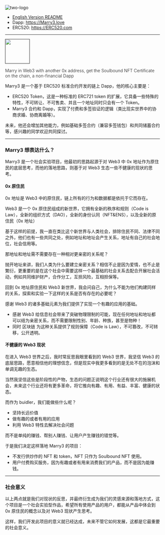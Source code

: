 ![two-logo](https://user-images.githubusercontent.com/897401/171043801-72a3894f-1c23-43b2-a7a2-2e3618e10b1d.png)

- [English Version README](./README_EN.md)
- Dapp: https://Marry3.love
- ERC520: https://ERC520.com

---

<a href=""><img src="https://user-images.githubusercontent.com/897401/171043905-03916966-af42-468c-9fc8-b8a00f09f439.png" height="80"/><a>

<span style="font-weight:300">Marry in Web3 with another 0x address, get the Soulbound NFT Certificate on the chain, a non-financial Dapp</span>

Marry3 是一个基于 ERC520 标准合约开发的链上 Dapp，他的核心主要是：

- ERC520 Token，这是一种标准的 ERC721 token 的扩展，它具备一些特殊的特性，不可转让、不可售卖、并且一个地址同时只会有一个 Token。
- Marry3 合约和 Dapp，实现了付费和多签验证的逻辑（类比现实世界中的协商求婚、协商离婚等）。

未来，他还会增加其他能力，例如基础多签合约（兼容多签钱包）和共同储蓄合约等，感兴趣的同学欢迎共同探讨。

---

### Marry3 想表达什么？

Marry3 是一个社会实验项目，他最初的思路起源于对 Web3 中 0x 地址作为原住民的底层思考，而他的落地思路，则基于对 Web3 生态一些不健康的现状的思考。

#### 0x 原住民

0x 地址是 Web3 中的原住民，链上所有的行为和数据都是依托于它而存在。

Web3 是一个 0x 原住民组成的新世界，它拥有全新的秩序和规则（Code is Law），全新的组织方式（DAO），全新的身份认同（NFT&ENS），以及全新的原住民（0x 地址）

基于这样的前提，我一直在类比这个新世界与人类社会，排除住民不同、法律不同之外，他们也有一些共同之处，例如地址和地址会产生关系，地址有自己的社会地位，社会信用等。

那地址和地址需不需要存在一种相对更亲密的关系呢？

抛开地址来讲，我们人类为什么要建立亲密关系？相信不止是因为爱情，也不止是繁衍，更重要的是在这个社会中需要这样一个最基础的社会关系去配合开展社会活动，例如共同维护财产，合作分工，互担风险，互相担保等。

回到 0x 地址原住民和 Web3 新世界，我会问自己，为什么不能为他们构建同样的关系，探索和实验一下这样的关系是否有存在的必要呢？

感谢 Web3 的诸多基础元素为我们提供了实现一个有趣的应用的基础。

- 感谢 Web3 给信息社会带来了突破物理限制的可能，现在任何地址和地址都可以结为亲密关系，而不需要限制性别、年龄、种族，甚至是物种！
- 同时 区块链 为这种关系提供了规则保障（Code is Law），不可篡改，不可转移，公开透明。

#### 不健康的 Web3 现状

在进入 Web3 世界之后，我时常反思我眼里看到的 Web3 世界，我坚信 Web3 的底层思路，愿意相信他的理想信念，但是现实中我更多看到的是无处不在的泡沫和单调无趣的生态。

当然我坚信这些是阶段性的产物，生态的问题正说明这个行业还有很大的施展机会，未来这个行业还将有更多革命，将它推向有趣、有用、有益、丰富、健康的状态。

而作为 buidler，我们能做些什么呢？

- 坚持长远价值
- 做有趣的或者有用的应用
- 利用 Web3 特性去解决社会问题

而不是单纯的赚钱、帮别人赚钱、让用户产生赚钱的错觉等。

于是我们决定这样落地 Marry3 的项目：

- 不发行供炒作的 NFT 和 token，NFT 只作为 Soulbound NFT 使用。
- 用户付费购买服务，因为有趣或者有用来消费我们的产品，而不是因为能赚钱。

---

### 社会意义

以上两点就是我们对现状的反思，并最终衍生成为我们的灵感来源和落地方式，这个项目是一个社会实验型作品，希望所有使用产品的用户，都能从产品中体会到 0x 原住民的概念以及对 Web3 现状产生思考。

这样，我们开发此项目的意义就已经达成，未来不管它如何发展，这都是它最重要的社会意义。
